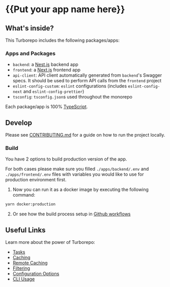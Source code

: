 # {{Put your app name here}}

## What's inside?

This Turborepo includes the following packages/apps:

### Apps and Packages

- `backend`: a [Nest.js](https://nestjs.com/) backend app
- `frontend`: a [Next.js](https://nextjs.org/) frontend app
- `api-client`: API client automatically generated from `backend`'s Swagger specs. It should be used to perform API calls from the `frontend` project
- `eslint-config-custom`: `eslint` configurations (includes `eslint-config-next` and `eslint-config-prettier`)
- `tsconfig`: `tsconfig.json`s used throughout the monorepo

Each package/app is 100% [TypeScript](https://www.typescriptlang.org/).

## Develop

Please see [CONTRIBUTING.md](./CONTRIBUTING.md) for a guide on how to run the project locally.

### Build

You have 2 options to build production version of the app.

For both cases please make sure you filled `./apps/backend/.env` and `./apps/frontend/.env` files with variables you would like to use for production environment first.

1. Now you can run it as a docker image by executing the following command:

```sh
yarn docker:production
```

2. Or see how the build process setup in [Github workflows](./.github/workflows/ci-main.yml)

## Useful Links

Learn more about the power of Turborepo:

- [Tasks](https://turbo.build/repo/docs/core-concepts/monorepos/running-tasks)
- [Caching](https://turbo.build/repo/docs/core-concepts/caching)
- [Remote Caching](https://turbo.build/repo/docs/core-concepts/remote-caching)
- [Filtering](https://turbo.build/repo/docs/core-concepts/monorepos/filtering)
- [Configuration Options](https://turbo.build/repo/docs/reference/configuration)
- [CLI Usage](https://turbo.build/repo/docs/reference/command-line-reference)
